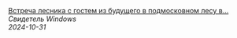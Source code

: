 <!--2024-10-31 17:27:04-->
<div class="yb">
  <a class="nodecor" href="/index.html?tajny/vstrecha_lesnika_s_gostem_iz_budushchego_v_podmoskovnom_lesu_v_1987_nachalo_legendy_katuarskoj_zony">
    <img class="preview" data-videoid="eZDE9NNw9Wc" src="https://i2.ytimg.com/vi/eZDE9NNw9Wc/hqdefault.jpg" align="middle" alt="">
  </a>
  <div class="inlbl text">
    <a class="nodecor" href="/index.html?tajny/vstrecha_lesnika_s_gostem_iz_budushchego_v_podmoskovnom_lesu_v_1987_nachalo_legendy_katuarskoj_zony">Встреча лесника с гостем из будущего в подмосковном лесу в...</a><br>
    <i class="smaller2">Свидетель Windows</i><br>
    <i class="smaller3">2024-10-31</i>
  </div>
</div>
